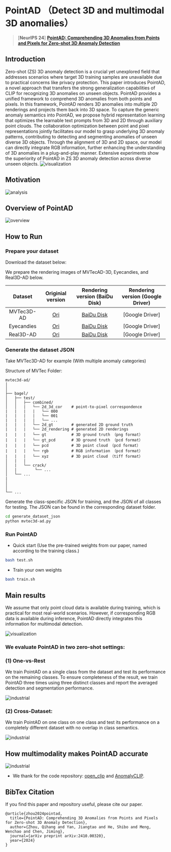 # PointAD （Detect 3D and multimodal 3D anomalies）
> [**NeurIPS 24**] [**PointAD: Comprehending 3D Anomalies from Points and Pixels for Zero-shot 3D Anomaly Detection**](https://arxiv.org/pdf/2410.00320)

## Introduction 
Zero-shot (ZS) 3D anomaly detection is a crucial yet unexplored field that addresses scenarios where target 3D training samples are unavailable due to practical concerns like privacy protection. This paper introduces PointAD, a novel approach that transfers the strong generalization capabilities of CLIP for recognizing 3D anomalies on unseen objects. PointAD provides a unified framework to comprehend 3D anomalies from both points and pixels. In this framework, PointAD renders 3D anomalies into multiple 2D renderings and projects them back into 3D space. To capture the generic anomaly semantics into PointAD, we propose hybrid representation learning that optimizes the learnable text prompts from 3D and 2D through auxiliary point clouds. The collaboration optimization between point and pixel representations jointly facilitates our model to grasp underlying 3D anomaly patterns, contributing to detecting and segmenting anomalies of unseen diverse 3D objects. Through the alignment of 3D and 2D space, our model can directly integrate RGB information, further enhancing the understanding of 3D anomalies in a plug-and-play manner. Extensive experiments show the superiority of PointAD in ZS 3D anomaly detection across diverse unseen objects.
![visualization](./assets/more_visualization.png) 
## Motivation
![analysis](./assets/motivation.png) 


## Overview of PointAD
![overview](./assets/overview.png)

## How to Run

### Prepare your dataset
Download the dataset below:

We prepare the rendering images of MVTecAD-3D, Eyecandies, and Real3D-AD below.

|Dataset|Originial version|Rendering version (BaiDu Disk)|Rendering version (Google Driver)|
|:---:|:---:|:---:|:---:|
|MVTec3D-AD|[Ori](https://www.mvtec.com/company/research/datasets/mvtec-3d-ad)|[BaiDu Disk](https://pan.baidu.com/s/1-gIqPM8ibW1IRF3FoII6Ow?pwd=urxi)|[Google Driver]|
|Eyecandies|[Ori](https://eyecan-ai.github.io/eyecandies/)|[BaiDu Disk](https://pan.baidu.com/s/1cFAmElfSKT0uCyltu5TbgQ?pwd=p4e5)|[Google Driver]|
|Real3D-AD|[Ori](https://github.com/M-3LAB/Real3D-AD)|[BaiDu Disk](https://pan.baidu.com/s/1x9QW0-bBWyLyerTW5Ce4fw?pwd=fd7x)|[Google Driver]|

### Generate the dataset JSON
Take MVTec3D-AD for example (With multiple anomaly categories)

Structure of MVTec Folder:
```
mvtec3d-ad/
│
│
├── bagel/
│   ├── test/
│   │   ├── combined/
│   │   |   └── 2d_3d_cor    # point-to-pixel correspondence
|   |   |   |   └── 000
|   |   |   |   └── 001
|   |   |   |   └── ...
|   |   |   └── 2d_gt        # generated 2D ground truth
|   |   |   └── 2d_rendering # generated 2D renderings
|   |   |   └── gt           # 3D ground truth （png format）
|   |   |   └── gt_pcd       # 3D ground truth （pcd format）
|   |   |   └── pcd          # 3D point cloud （pcd format）
|   |   |   └── rgb          # RGB information （pcd format）
|   |   |   └── xyz          # 3D point cloud （tiff format）
│   |   |
│   |   └── crack/
│   |        └── ...
│   └── ...
|   
│     
│   
└── ...
```

Generate the class-specific JSON for training, and the JSON of all classes for testing. The JSON can be found in the corresponding dataset folder.
```bash
cd generate_dataset_json
python mvtec3d-ad.py
```
### Run PointAD
* Quick start (Use the pre-trained weights from our paper, named according to the training class.)
```bash
bash test.sh
```
  
* Train your own weights
```bash
bash train.sh
```

## Main results

We assume that only point cloud data is available during training, which is practical for most real-world scenarios. However, if corresponding RGB data is available during inference, PointAD directly integrates this information for multimodal detection.

![visualization](./assets/visualization.png) 

### We evaluate PointAD in two zero-shot settings:

### (1) One-vs-Rest
We train PointAD on a single class from the dataset and test its performance on the remaining classes. To ensure completeness of the result, we train PointAD three times using three distinct classes and report the averaged detection and segmentation performance.

![industrial](./assets/point_table.png) 

### (2) Cross-Dataset: 
We train PointAD on one class on one class and test its performance on a completely different dataset with no overlap in class semantics.

![industrial](./assets/modality_table.png) 


## How multimodality makes PointAD accurate
![industrial](./assets/modality.png) 


* We thank for the code repository: [open_clip](https://github.com/mlfoundations/open_clip) and [AnomalyCLIP](https://github.com/zqhang/AnomalyCLIP/tree/master).

## BibTex Citation

If you find this paper and repository useful, please cite our paper.

```
@article{zhou2024pointad,
  title={PointAD: Comprehending 3D Anomalies from Points and Pixels for Zero-shot 3D Anomaly Detection},
  author={Zhou, Qihang and Yan, Jiangtao and He, Shibo and Meng, Wenchao and Chen, Jiming},
  journal={arXiv preprint arXiv:2410.00320},
  year={2024}
}
```

